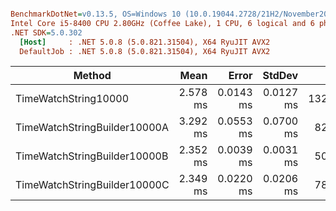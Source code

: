 ``` ini

BenchmarkDotNet=v0.13.5, OS=Windows 10 (10.0.19044.2728/21H2/November2021Update)
Intel Core i5-8400 CPU 2.80GHz (Coffee Lake), 1 CPU, 6 logical and 6 physical cores
.NET SDK=5.0.302
  [Host]     : .NET 5.0.8 (5.0.821.31504), X64 RyuJIT AVX2
  DefaultJob : .NET 5.0.8 (5.0.821.31504), X64 RyuJIT AVX2


```
|                       Method |     Mean |     Error |    StdDev |     Gen0 |   Gen1 | Allocated |
|----------------------------- |---------:|----------:|----------:|---------:|-------:|----------:|
|         TimeWatchString10000 | 2.578 ms | 0.0143 ms | 0.0127 ms | 132.8125 |      - | 624.33 KB |
| TimeWatchStringBuilder10000A | 3.292 ms | 0.0553 ms | 0.0700 ms |  82.0313 | 3.9063 | 384.02 KB |
| TimeWatchStringBuilder10000B | 2.352 ms | 0.0039 ms | 0.0031 ms |  50.7813 |      - | 234.48 KB |
| TimeWatchStringBuilder10000C | 2.349 ms | 0.0220 ms | 0.0206 ms |  78.1250 | 7.8125 |  377.8 KB |
